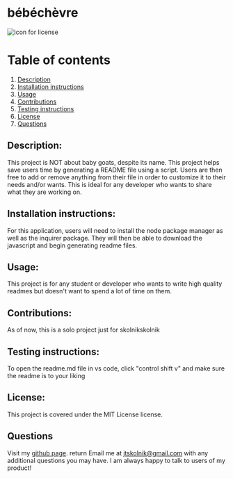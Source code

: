 
# bébéchèvre 

![icon for license](https://camo.githubusercontent.com/3ccf4c50a1576b0dd30b286717451fa56b783512/68747470733a2f2f696d672e736869656c64732e696f2f62616467652f4c6963656e73652d4d49542d79656c6c6f772e737667)
# Table of contents
1. [Description](#Description)
2. [Installation instructions](#Installation-instructions)
3. [Usage](#usage)
4. [Contributions](#Contributions)
5. [Testing instructions](#Testing-instructions)
6. [License](#License)
7. [Questions](#Questions)

## Description: 
This project is NOT about baby goats, despite its name. This project helps save users time by generating a README file using a script. Users are then free to add or remove anything from their file in order to customize it to their needs and/or wants. This is ideal for any developer who wants to share what they are working on.

## Installation instructions: 
For this application, users will need to install the node package manager as well as the inquirer package. They will then be able to download the javascript and begin generating readme files. 

## Usage: 
This project is for any student or developer who wants to write high quality readmes but doesn't want to spend a lot of time on them. 

## Contributions: 
As of now, this is a solo project just for skolnikskolnik

## Testing instructions: 
To open the readme.md file in vs code, click "control shift v" and make sure the readme is to your liking

## License:  
This project is covered under the MIT License license.

## Questions
Visit my [github page](http.www.github.com/skolnikskolnik).  return 
Email me at jtskolnik@gmail.com with any additional questions you may have. I am always happy to talk to users of my product!
    